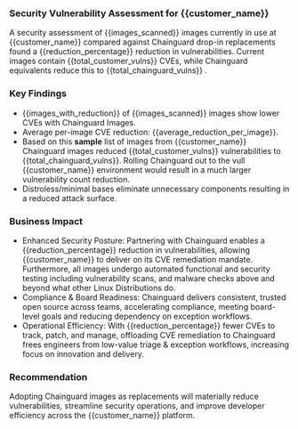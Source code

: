 ### Security Vulnerability Assessment for {{customer_name}}

A security assessment of {{images_scanned}} images currently in use at {{customer_name}} compared against Chainguard drop-in replacements found a {{reduction_percentage}} reduction in vulnerabilities. Current images contain {{total_customer_vulns}} CVEs, while Chainguard equivalents reduce this to {{total_chainguard_vulns}} .

### Key Findings

- {{images_with_reduction}} of {{images_scanned}} images show lower CVEs with Chainguard Images.
- Average per-image CVE reduction: {{average_reduction_per_image}}.
- Based on this **sample** list of images from {{customer_name}} Chainguard images reduced {{total_customer_vulns}} vulnerabilities to {{total_chainguard_vulns}}. Rolling Chainguard out to the vull {{customer_name}} environment would result in a much larger vulnerability count reduction.
- Distroless/minimal bases eliminate unnecessary components resulting in a reduced attack surface.


### Business Impact

- Enhanced Security Posture: Partnering with Chainguard enables a {{reduction_percentage}} reduction in vulnerabilities, allowing {{customer_name}} to deliver on its CVE remediation mandate. Furthermore, all images undergo automated functional and security testing including vulnerability scans, and malware checks above and beyond what other Linux Distributions do.
- Compliance & Board Readiness: Chainguard delivers consistent, trusted open source across teams, accelerating compliance, meeting board-level goals and reducing dependency on exception workflows.
- Operational Efficiency: With {{reduction_percentage}} fewer CVEs to track, patch, and manage, offloading CVE remediation to Chainguard frees engineers from low-value triage & exception workflows, increasing focus on innovation and delivery.

### Recommendation

Adopting Chainguard images as replacements will materially reduce vulnerabilities, streamline security operations, and improve developer efficiency across the {{customer_name}} platform.

<br>